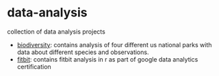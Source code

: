 # data-analysis
collection of data analysis projects <br>
- [biodiversity](https://github.com/Lukas-Forst/data-analysis/tree/main/biodiversity): contains analysis of four different us national parks with data about different species and observations.
- [fitbit](https://github.com/Lukas-Forst/data-analysis/tree/main/fitbit): contains fitbit analysis in r as part of google data analytics certification
